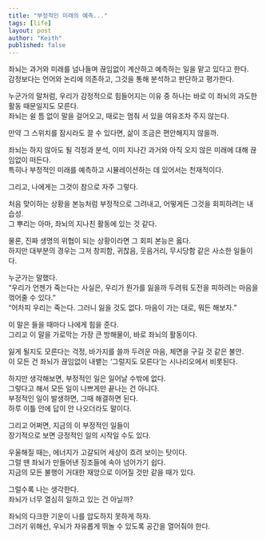 ```yaml
---
title: "부정적인 미래의 예측..."
tags: [life]
layout: post
author: "Keith"
published: false
---
```


좌뇌는 과거와 미래를 넘나들며 끊임없이 계산하고 예측하는 일을 맡고 있다고 한다.     
감정보다는 언어와 논리에 의존하고, 그것을 통해 분석하고 판단하고 평가한다.

누군가의 말처럼, 우리가 감정적으로 힘들어지는 이유 중 하나는 바로 이 좌뇌의 과도한 활동 때문일지도 모른다.     
좌뇌는 쉴 틈 없이 말을 걸어오고, 때로는 멈춰 서 있을 여유조차 주지 않는다.

만약 그 스위치를 잠시라도 끌 수 있다면, 삶이 조금은 편안해지지 않을까.

좌뇌는 하지 않아도 될 걱정과 분석, 이미 지나간 과거와 아직 오지 않은 미래에 대해 끊임없이 떠든다.     
특히나 부정적인 미래를 예측하고 시뮬레이션하는 데 있어서는 천재적이다.

그리고, 나에게는 그것이 참으로 자주 그렇다.

처음 맞이하는 상황을 본능처럼 부정적으로 그려내고, 어떻게든 그것을 회피하려는 내 습성.     
그 뿌리는 아마, 좌뇌의 지나친 활동에 있는 것 같다.

물론, 진짜 생명의 위협이 되는 상황이라면 그 회피 본능은 옳다.     
하지만 대부분의 경우는 그저 창피함, 귀찮음, 웃음거리, 무시당함 같은 사소한 일들이다.

누군가는 말했다.     
“우리가 언젠가 죽는다는 사실은, 우리가 뭔가를 잃을까 두려워 도전을 피하려는 마음을 꺾어줄 수 있다.”     
“어차피 우리는 죽는다. 그러니 잃을 것도 없다. 마음이 가는 대로, 뭐든 해보자.”     

이 말은 들을 때마다 나에게 힘을 준다.     
그리고 이 말을 가로막는 가장 큰 방해물이, 바로 좌뇌의 활동이다.

잃게 될지도 모른다는 걱정, 바가지를 쓸까 두려운 마음, 체면을 구길 것 같은 불안.     
이 모든 건 좌뇌가 끊임없이 내뱉는 ‘그럴지도 모른다’는 시나리오에서 비롯된다.

하지만 생각해보면, 부정적인 일은 일어날 수밖에 없다.     
그렇다고 해서 모든 일이 나쁘게만 끝나는 건 아니다.     
부정적인 일이 발생하면, 그때 해결하면 된다.     
하루 이틀 안에 답이 안 나오더라도 말이다.

그리고 어쩌면, 지금의 이 부정적인 일들이     
장기적으로 보면 긍정적인 일의 시작일 수도 있다.

우울해질 때는, 에너지가 고갈되어 세상이 흐려 보이는 탓이다.     
그럴 땐 좌뇌가 만들어낸 징조들에 속아 넘어가기 쉽다.     
지금의 모든 불행이 거대한 재앙으로 이어질 것만 같을 때가 있다.

그럴수록 나는 생각한다.     
좌뇌가 너무 열심히 일하고 있는 건 아닐까?

좌뇌의 다크한 기운이 나를 압도하지 못하게 하자.     
그러기 위해선, 우뇌가 자유롭게 뛰놀 수 있도록 공간을 열어줘야 한다.